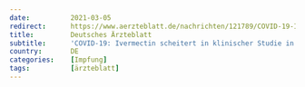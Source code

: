 ```yaml
---
date:          2021-03-05
redirect:      https://www.aerzteblatt.de/nachrichten/121789/COVID-19-Ivermectin-scheitert-in-klinischer-Studie-in-Lateinamerika
title:         Deutsches Ärzteblatt
subtitle:      'COVID-19: Ivermectin scheitert in klinischer Studie in Lateinamerika'
country:       DE
categories:    [Impfung]
tags:          [ärzteblatt]
---
```

